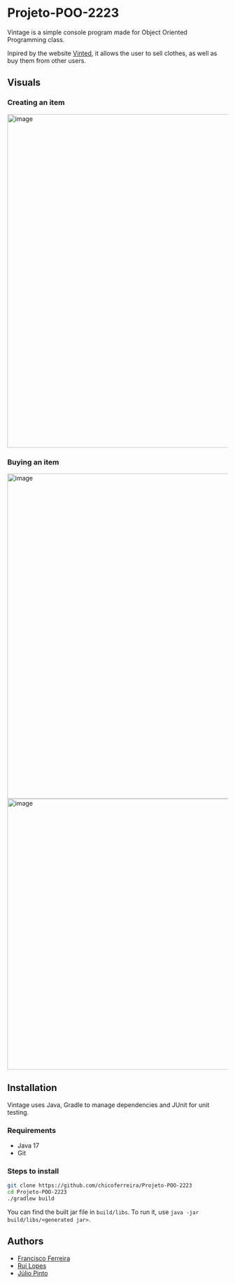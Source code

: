# Projeto-POO-2223

Vintage is a simple console program made for Object Oriented Programming class.

Inpired by the website [Vinted](https://www.vinted.pt/), it allows the user to sell clothes, as well as buy them from other users.

## Visuals

### Creating an item

<img width="763" alt="image" src="https://github.com/chicoferreira/Projeto-POO-2223/assets/36338391/90408d47-3d22-4b7b-9257-bf8e22d94796">

### Buying an item

<img width="744" alt="image" src="https://github.com/chicoferreira/Projeto-POO-2223/assets/36338391/c7adad85-965e-40e5-8566-667b808f31b9">
<img width="620" alt="image" src="https://github.com/chicoferreira/Projeto-POO-2223/assets/36338391/ca1cee58-a8ca-4174-b5a3-91248125c8f8">

## Installation

Vintage uses Java, Gradle to manage dependencies and JUnit for unit testing.

### Requirements
- Java 17
- Git

### Steps to install

```bash
git clone https://github.com/chicoferreira/Projeto-POO-2223
cd Projeto-POO-2223
./gradlew build
```
You can find the built jar file in `build/libs`. To run it, use `java -jar build/libs/<generated jar>`.

## Authors
- [Francisco Ferreira](https://github.com/chicoferreira)
- [Rui Lopes](https://github.com/ruilopesm)
- [Júlio Pinto](https://github.com/JulioJPinto)
